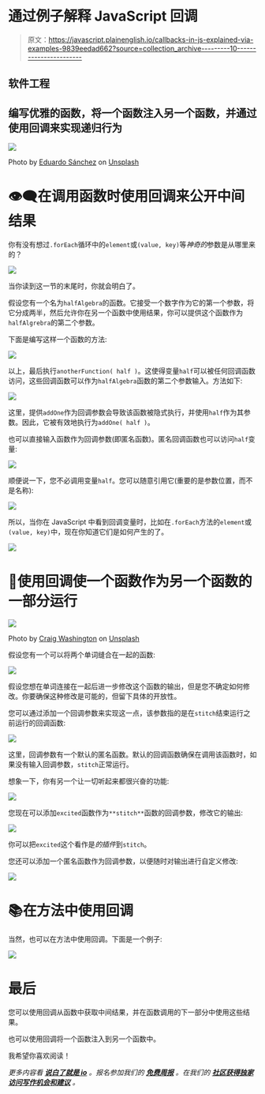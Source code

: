 # 通过例子解释 JavaScript 回调

> 原文：<https://javascript.plainenglish.io/callbacks-in-js-explained-via-examples-9839eedad662?source=collection_archive---------10----------------------->

## 软件工程

## 编写优雅的函数，将一个函数注入另一个函数，并通过使用回调来实现递归行为

![](img/82055fb0f747f97f1dd39108eaac7798.png)

Photo by [Eduardo Sánchez](https://unsplash.com/@eduardoequis?utm_source=unsplash&utm_medium=referral&utm_content=creditCopyText) on [Unsplash](https://unsplash.com/?utm_source=unsplash&utm_medium=referral&utm_content=creditCopyText)

# 👁‍🗨在调用函数时使用回调来公开中间结果

你有没有想过`.forEach`循环中的`element`或`(value, key)`等*神奇的*参数是从哪里来的？

![](img/b3788810eb6df703b46ee26520009114.png)

当你读到这一节的末尾时，你就会明白了。

假设您有一个名为`halfAlgebra`的函数。它接受一个数字作为它的第一个参数，将它分成两半，然后允许你在另一个函数中使用结果，你可以提供这个函数作为`halfAlgrebra`的第二个参数。

下面是编写这样一个函数的方法:

![](img/04e2a17c2e67123a1ec2795f2f0ab095.png)

以上，最后执行`anotherFunction( half )`。这使得变量`half`可以被任何回调函数访问，这些回调函数可以作为`halfAlgebra`函数的第二个参数输入。方法如下:

![](img/2515192cbdf3f52e372ba9621a40a041.png)

这里，提供`addOne`作为回调参数会导致该函数被隐式执行，并使用`half`作为其参数。因此，它被有效地执行为`addOne( half )`。

也可以直接输入函数作为回调参数(即匿名函数)。匿名回调函数也可以访问`half`变量:

![](img/ed95961221ab3b0f8ae7c821ba54612e.png)

顺便说一下，您不必调用变量`half`。您可以随意引用它(重要的是参数位置，而不是名称):

![](img/672dd76ce15fee568ad16bbe8154f38d.png)

所以，当你在 JavaScript 中看到回调变量时，比如在`.forEach`方法的`element`或`(value, key)`中，现在你知道它们是如何产生的了。

![](img/2b4c0d7c775dadd6ece9694321b3efe7.png)

# 🔗使用回调使一个函数作为另一个函数的一部分运行

![](img/a92c1279aa1fec080613c9a1d97871ab.png)

Photo by [Craig Washington](https://unsplash.com/@pcjw412?utm_source=unsplash&utm_medium=referral&utm_content=creditCopyText) on [Unsplash](https://unsplash.com/?utm_source=unsplash&utm_medium=referral&utm_content=creditCopyText)

假设您有一个可以将两个单词缝合在一起的函数:

![](img/9462eaabc8b1f76b1d2f595114200079.png)

假设您想在单词连接在一起后进一步修改这个函数的输出，但是您不确定如何修改。你要确保这种修改是可能的，但留下具体的开放性。

您可以通过添加一个回调参数来实现这一点，该参数指的是在`stitch`结束运行之前运行的回调函数:

![](img/53d7c083eb700d2ac5236bd0b6f477ef.png)

这里，回调参数有一个默认的匿名函数。默认的回调函数确保在调用该函数时，如果没有输入回调参数，`stitch`正常运行。

想象一下，你有另一个让一切听起来都很兴奋的功能:

![](img/a77677ad9bd941ea96305dbe4bfe5da1.png)

您现在可以添加`excited`函数作为`**stitch**`函数的回调参数，修改它的输出:

![](img/16b7ab332da32ef6041b9d0d0f83b1e6.png)

你可以把`excited`这个看作是*的插件*到`stitch`。

您还可以添加一个匿名函数作为回调参数，以便随时对输出进行自定义修改:

![](img/a8957f9f2504d7b44d560876f227893b.png)

# 📚在方法中使用回调

当然，也可以在方法中使用回调。下面是一个例子:

![](img/412491d52ac6b8ce31c118ca5bbfa4e2.png)

# 最后

您可以使用回调从函数中获取中间结果，并在函数调用的下一部分中使用这些结果。

也可以使用回调将一个函数注入到另一个函数中。

我希望你喜欢阅读！

*更多内容看* [***说白了就是 io***](http://plainenglish.io/) *。报名参加我们的* [***免费周报***](http://newsletter.plainenglish.io/) *。在我们的* [***社区获得独家访问写作机会和建议***](https://discord.gg/GtDtUAvyhW) *。*